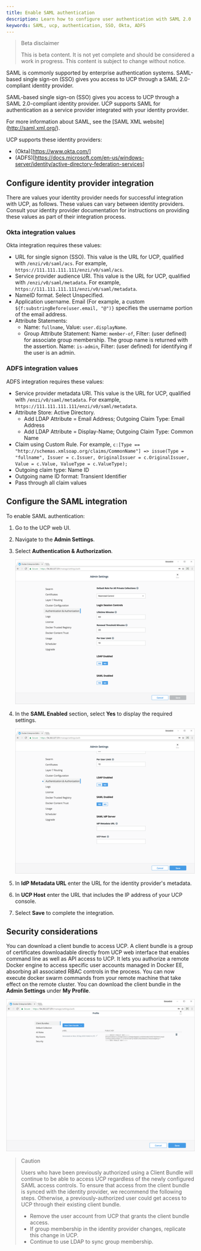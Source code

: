 ```yaml
---
title: Enable SAML authentication
description: Learn how to configure user authentication with SAML 2.0
keywords: SAML, ucp, authentication, SSO, Okta, ADFS
---
```


> Beta disclaimer
>
> This is beta content. It is not yet complete and should be considered a work in progress. This content is subject to change without notice.

SAML is commonly supported by enterprise authentication systems. SAML-based single sign-on (SSO) gives you access to UCP through a SAML 2.0-compliant identity provider.

SAML-based single sign-on (SSO) gives you access to UCP through a SAML 2.0-compliant identity provider. UCP supports SAML for authentication as a service provider integrated with your identity provider.

For more information about SAML, see the [SAML XML website] (http://saml.xml.org/).

UCP supports these identity providers:

- (Okta)[https://www.okta.com/]
- (ADFS)[https://docs.microsoft.com/en-us/windows-server/identity/active-directory-federation-services]

## Configure identity provider integration

There are values your identity provider needs for successful integration with UCP, as follows. These values can vary between identity providers. Consult your identity provider documentation for instructions on providing these values as part of their integration process.

### Okta integration values

Okta integration requires these values:

- URL for single signon (SSO). This value is the URL for UCP, qualified with `/enzi/v0/saml/acs`. For example, `https://111.111.111.111/enzi/v0/saml/acs`.
- Service provider audience URI. This value is the URL for UCP, qualified with `/enzi/v0/saml/metadata`. For example, `https://111.111.111.111/enzi/v0/saml/metadata`.
- NameID format. Select Unspecified.
- Application username. Email (For example, a custom `${f:substringBefore(user.email, "@")}` specifies the username portion of the email address.
- Attribute Statements:
    - Name: `fullname`, Value: `user.displayName`.
    - Group Attribute Statement:
Name: `member-of`, Filter: (user defined) for associate group membership. The group name is returned with the assertion.
Name: `is-admin`, Filter: (user defined) for identifying if the user is an admin.


### ADFS integration values

ADFS integration requires these values:

- Service provider metadata URI. This value is the URL for UCP, qualified with `/enzi/v0/saml/metadata`. For example, `https://111.111.111.111/enzi/v0/saml/metadata`.
- Attribute Store: Active Directory.
    - Add LDAP Attribute = Email Address; Outgoing Claim Type: Email Address
    - Add LDAP Attribute = Display-Name; Outgoing Claim Type: Common Name
- Claim using Custom Rule. For example, `c:[Type == "http://schemas.xmlsoap.org/claims/CommonName"]
 => issue(Type = "fullname", Issuer = c.Issuer, OriginalIssuer = c.OriginalIssuer, Value = c.Value, ValueType = c.ValueType);`
- Outgoing claim type: Name ID
- Outgoing name ID format: Transient Identifier
- Pass through all claim values

## Configure the SAML integration

To enable SAML authentication:

1. Go to the UCP web UI.
2. Navigate to the **Admin Settings**.
3. Select **Authentication & Authorization**.

    ![Enabling SAML in UCP](../../images/saml_enabled.png)

4. In the **SAML Enabled** section, select **Yes** to display the required settings.

    ![Configuring SAML in UCP](../../images/saml_settings.png)

5. In **IdP Metadata URL** enter the URL for the identity provider's metadata.
6. In **UCP Host** enter the URL that includes the IP address of your UCP console.
7. Select **Save** to complete the integration.

## Security considerations

You can download a client bundle to access UCP. A client bundle is a group of certificates downloadable directly from UCP web interface that enables command line as well as API access to UCP. It lets you  authorize a remote Docker engine to access specific user accounts managed in Docker EE, absorbing all associated RBAC controls in the process. You can now execute docker swarm commands from your remote machine that take effect on the remote cluster. You can download the client bundle in the **Admin Settings** under **My Profile**.

![Downloading UCP Client Profile](../../images/client-bundle.png)

> Caution
>
>Users who have been previously authorized using a Client Bundle will continue to be able to access UCP regardless of the newly configured SAML access controls. To ensure that access from the client bundle is synced with the identity provider, we recommend the following steps. Otherwise, a previously-authorized user could get access to UCP through their existing client bundle.
>
> - Remove the user account from UCP that grants the client bundle access.
> - If group membership in the identity provider changes, replicate this change in UCP.
> - Continue to use LDAP to sync group membership.
